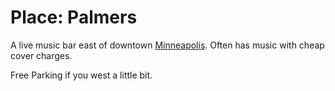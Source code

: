 # Place: Palmers

A live music bar east of downtown [Minneapolis](../932). Often has music with cheap cover charges.

Free Parking if you west a little bit.
